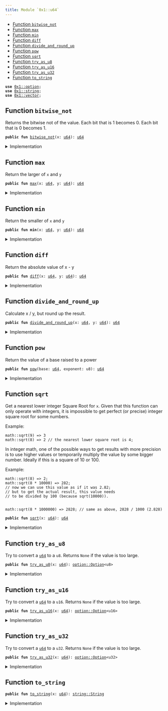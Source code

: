```yaml
---
title: Module `0x1::u64`
---
```




-  [Function `bitwise_not`](#0x1_u64_bitwise_not)
-  [Function `max`](#0x1_u64_max)
-  [Function `min`](#0x1_u64_min)
-  [Function `diff`](#0x1_u64_diff)
-  [Function `divide_and_round_up`](#0x1_u64_divide_and_round_up)
-  [Function `pow`](#0x1_u64_pow)
-  [Function `sqrt`](#0x1_u64_sqrt)
-  [Function `try_as_u8`](#0x1_u64_try_as_u8)
-  [Function `try_as_u16`](#0x1_u64_try_as_u16)
-  [Function `try_as_u32`](#0x1_u64_try_as_u32)
-  [Function `to_string`](#0x1_u64_to_string)


<pre><code><b>use</b> <a href="../move-stdlib/option.md#0x1_option">0x1::option</a>;
<b>use</b> <a href="../move-stdlib/string.md#0x1_string">0x1::string</a>;
<b>use</b> <a href="../move-stdlib/vector.md#0x1_vector">0x1::vector</a>;
</code></pre>



<a name="0x1_u64_bitwise_not"></a>

## Function `bitwise_not`

Returns the bitwise not of the value.
Each bit that is 1 becomes 0. Each bit that is 0 becomes 1.


<pre><code><b>public</b> <b>fun</b> <a href="../move-stdlib/u64.md#0x1_u64_bitwise_not">bitwise_not</a>(x: <a href="../move-stdlib/u64.md#0x1_u64">u64</a>): <a href="../move-stdlib/u64.md#0x1_u64">u64</a>
</code></pre>



<details>
<summary>Implementation</summary>


<pre><code><b>public</b> <b>fun</b> <a href="../move-stdlib/u64.md#0x1_u64_bitwise_not">bitwise_not</a>(x: <a href="../move-stdlib/u64.md#0x1_u64">u64</a>): <a href="../move-stdlib/u64.md#0x1_u64">u64</a> {
    x ^ max_value!()
}
</code></pre>



</details>

<a name="0x1_u64_max"></a>

## Function `max`

Return the larger of <code>x</code> and <code>y</code>


<pre><code><b>public</b> <b>fun</b> <a href="../move-stdlib/u64.md#0x1_u64_max">max</a>(x: <a href="../move-stdlib/u64.md#0x1_u64">u64</a>, y: <a href="../move-stdlib/u64.md#0x1_u64">u64</a>): <a href="../move-stdlib/u64.md#0x1_u64">u64</a>
</code></pre>



<details>
<summary>Implementation</summary>


<pre><code><b>public</b> <b>fun</b> <a href="../move-stdlib/u64.md#0x1_u64_max">max</a>(x: <a href="../move-stdlib/u64.md#0x1_u64">u64</a>, y: <a href="../move-stdlib/u64.md#0x1_u64">u64</a>): <a href="../move-stdlib/u64.md#0x1_u64">u64</a> {
    std::macros::num_max!(x, y)
}
</code></pre>



</details>

<a name="0x1_u64_min"></a>

## Function `min`

Return the smaller of <code>x</code> and <code>y</code>


<pre><code><b>public</b> <b>fun</b> <b>min</b>(x: <a href="../move-stdlib/u64.md#0x1_u64">u64</a>, y: <a href="../move-stdlib/u64.md#0x1_u64">u64</a>): <a href="../move-stdlib/u64.md#0x1_u64">u64</a>
</code></pre>



<details>
<summary>Implementation</summary>


<pre><code><b>public</b> <b>fun</b> <b>min</b>(x: <a href="../move-stdlib/u64.md#0x1_u64">u64</a>, y: <a href="../move-stdlib/u64.md#0x1_u64">u64</a>): <a href="../move-stdlib/u64.md#0x1_u64">u64</a> {
    std::macros::num_min!(x, y)
}
</code></pre>



</details>

<a name="0x1_u64_diff"></a>

## Function `diff`

Return the absolute value of x - y


<pre><code><b>public</b> <b>fun</b> <a href="../move-stdlib/u64.md#0x1_u64_diff">diff</a>(x: <a href="../move-stdlib/u64.md#0x1_u64">u64</a>, y: <a href="../move-stdlib/u64.md#0x1_u64">u64</a>): <a href="../move-stdlib/u64.md#0x1_u64">u64</a>
</code></pre>



<details>
<summary>Implementation</summary>


<pre><code><b>public</b> <b>fun</b> <a href="../move-stdlib/u64.md#0x1_u64_diff">diff</a>(x: <a href="../move-stdlib/u64.md#0x1_u64">u64</a>, y: <a href="../move-stdlib/u64.md#0x1_u64">u64</a>): <a href="../move-stdlib/u64.md#0x1_u64">u64</a> {
    std::macros::num_diff!(x, y)
}
</code></pre>



</details>

<a name="0x1_u64_divide_and_round_up"></a>

## Function `divide_and_round_up`

Calculate x / y, but round up the result.


<pre><code><b>public</b> <b>fun</b> <a href="../move-stdlib/u64.md#0x1_u64_divide_and_round_up">divide_and_round_up</a>(x: <a href="../move-stdlib/u64.md#0x1_u64">u64</a>, y: <a href="../move-stdlib/u64.md#0x1_u64">u64</a>): <a href="../move-stdlib/u64.md#0x1_u64">u64</a>
</code></pre>



<details>
<summary>Implementation</summary>


<pre><code><b>public</b> <b>fun</b> <a href="../move-stdlib/u64.md#0x1_u64_divide_and_round_up">divide_and_round_up</a>(x: <a href="../move-stdlib/u64.md#0x1_u64">u64</a>, y: <a href="../move-stdlib/u64.md#0x1_u64">u64</a>): <a href="../move-stdlib/u64.md#0x1_u64">u64</a> {
    std::macros::num_divide_and_round_up!(x, y)
}
</code></pre>



</details>

<a name="0x1_u64_pow"></a>

## Function `pow`

Return the value of a base raised to a power


<pre><code><b>public</b> <b>fun</b> <a href="../move-stdlib/u64.md#0x1_u64_pow">pow</a>(base: <a href="../move-stdlib/u64.md#0x1_u64">u64</a>, exponent: u8): <a href="../move-stdlib/u64.md#0x1_u64">u64</a>
</code></pre>



<details>
<summary>Implementation</summary>


<pre><code><b>public</b> <b>fun</b> <a href="../move-stdlib/u64.md#0x1_u64_pow">pow</a>(base: <a href="../move-stdlib/u64.md#0x1_u64">u64</a>, exponent: u8): <a href="../move-stdlib/u64.md#0x1_u64">u64</a> {
    std::macros::num_pow!(base, exponent)
}
</code></pre>



</details>

<a name="0x1_u64_sqrt"></a>

## Function `sqrt`

Get a nearest lower integer Square Root for <code>x</code>. Given that this
function can only operate with integers, it is impossible
to get perfect (or precise) integer square root for some numbers.

Example:
```
math::sqrt(9) => 3
math::sqrt(8) => 2 // the nearest lower square root is 4;
```

In integer math, one of the possible ways to get results with more
precision is to use higher values or temporarily multiply the
value by some bigger number. Ideally if this is a square of 10 or 100.

Example:
```
math::sqrt(8) => 2;
math::sqrt(8 * 10000) => 282;
// now we can use this value as if it was 2.82;
// but to get the actual result, this value needs
// to be divided by 100 (because sqrt(10000)).


math::sqrt(8 * 1000000) => 2828; // same as above, 2828 / 1000 (2.828)
```


<pre><code><b>public</b> <b>fun</b> <a href="../move-stdlib/u64.md#0x1_u64_sqrt">sqrt</a>(x: <a href="../move-stdlib/u64.md#0x1_u64">u64</a>): <a href="../move-stdlib/u64.md#0x1_u64">u64</a>
</code></pre>



<details>
<summary>Implementation</summary>


<pre><code><b>public</b> <b>fun</b> <a href="../move-stdlib/u64.md#0x1_u64_sqrt">sqrt</a>(x: <a href="../move-stdlib/u64.md#0x1_u64">u64</a>): <a href="../move-stdlib/u64.md#0x1_u64">u64</a> {
    std::macros::num_sqrt!&lt;<a href="../move-stdlib/u64.md#0x1_u64">u64</a>, u128&gt;(x, 64)
}
</code></pre>



</details>

<a name="0x1_u64_try_as_u8"></a>

## Function `try_as_u8`

Try to convert a <code><a href="../move-stdlib/u64.md#0x1_u64">u64</a></code> to a <code>u8</code>. Returns <code>None</code> if the value is too large.


<pre><code><b>public</b> <b>fun</b> <a href="../move-stdlib/u64.md#0x1_u64_try_as_u8">try_as_u8</a>(x: <a href="../move-stdlib/u64.md#0x1_u64">u64</a>): <a href="../move-stdlib/option.md#0x1_option_Option">option::Option</a>&lt;u8&gt;
</code></pre>



<details>
<summary>Implementation</summary>


<pre><code><b>public</b> <b>fun</b> <a href="../move-stdlib/u64.md#0x1_u64_try_as_u8">try_as_u8</a>(x: <a href="../move-stdlib/u64.md#0x1_u64">u64</a>): Option&lt;u8&gt; {
    std::macros::try_as_u8!(x)
}
</code></pre>



</details>

<a name="0x1_u64_try_as_u16"></a>

## Function `try_as_u16`

Try to convert a <code><a href="../move-stdlib/u64.md#0x1_u64">u64</a></code> to a <code>u16</code>. Returns <code>None</code> if the value is too large.


<pre><code><b>public</b> <b>fun</b> <a href="../move-stdlib/u64.md#0x1_u64_try_as_u16">try_as_u16</a>(x: <a href="../move-stdlib/u64.md#0x1_u64">u64</a>): <a href="../move-stdlib/option.md#0x1_option_Option">option::Option</a>&lt;u16&gt;
</code></pre>



<details>
<summary>Implementation</summary>


<pre><code><b>public</b> <b>fun</b> <a href="../move-stdlib/u64.md#0x1_u64_try_as_u16">try_as_u16</a>(x: <a href="../move-stdlib/u64.md#0x1_u64">u64</a>): Option&lt;u16&gt; {
    std::macros::try_as_u16!(x)
}
</code></pre>



</details>

<a name="0x1_u64_try_as_u32"></a>

## Function `try_as_u32`

Try to convert a <code><a href="../move-stdlib/u64.md#0x1_u64">u64</a></code> to a <code>u32</code>. Returns <code>None</code> if the value is too large.


<pre><code><b>public</b> <b>fun</b> <a href="../move-stdlib/u64.md#0x1_u64_try_as_u32">try_as_u32</a>(x: <a href="../move-stdlib/u64.md#0x1_u64">u64</a>): <a href="../move-stdlib/option.md#0x1_option_Option">option::Option</a>&lt;u32&gt;
</code></pre>



<details>
<summary>Implementation</summary>


<pre><code><b>public</b> <b>fun</b> <a href="../move-stdlib/u64.md#0x1_u64_try_as_u32">try_as_u32</a>(x: <a href="../move-stdlib/u64.md#0x1_u64">u64</a>): Option&lt;u32&gt; {
    std::macros::try_as_u32!(x)
}
</code></pre>



</details>

<a name="0x1_u64_to_string"></a>

## Function `to_string`



<pre><code><b>public</b> <b>fun</b> <a href="../move-stdlib/u64.md#0x1_u64_to_string">to_string</a>(x: <a href="../move-stdlib/u64.md#0x1_u64">u64</a>): <a href="../move-stdlib/string.md#0x1_string_String">string::String</a>
</code></pre>



<details>
<summary>Implementation</summary>


<pre><code><b>public</b> <b>fun</b> <a href="../move-stdlib/u64.md#0x1_u64_to_string">to_string</a>(x: <a href="../move-stdlib/u64.md#0x1_u64">u64</a>): String {
    std::macros::num_to_string!(x)
}
</code></pre>



</details>
